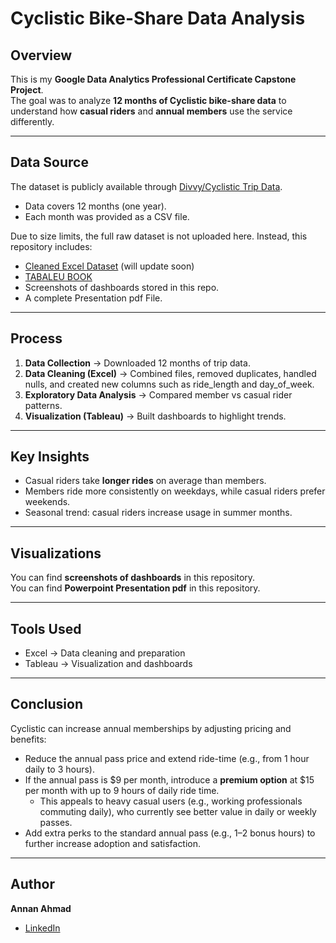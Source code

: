 # Cyclistic Bike-Share Data Analysis

## Overview  
This is my **Google Data Analytics Professional Certificate Capstone Project**.  
The goal was to analyze **12 months of Cyclistic bike-share data** to understand how **casual riders** and **annual members** use the service differently.  

---

## Data Source  
The dataset is publicly available through [Divvy/Cyclistic Trip Data](https://divvy-tripdata.s3.amazonaws.com/index.html).  
- Data covers 12 months (one year).  
- Each month was provided as a CSV file.  

Due to size limits, the full raw dataset is not uploaded here. Instead, this repository includes:  
- [Cleaned Excel Dataset](YOUR_CLOUD_DRIVE_LINK_HERE) (will update soon)
- [TABALEU BOOK](https://public.tableau.com/views/Cyclistic_Analysis_17565662589740/StartTimeComparison?:language=en-US&:sid=&:redirect=auth&:display_count=n&:origin=viz_share_link)  
- Screenshots of dashboards stored in this repo.
- A complete Presentation pdf File.

---

## Process  
1. **Data Collection** → Downloaded 12 months of trip data.  
2. **Data Cleaning (Excel)** → Combined files, removed duplicates, handled nulls, and created new columns such as ride_length and day_of_week.  
3. **Exploratory Data Analysis** → Compared member vs casual rider patterns.  
4. **Visualization (Tableau)** → Built dashboards to highlight trends.  

---

## Key Insights  
- Casual riders take **longer rides** on average than members.  
- Members ride more consistently on weekdays, while casual riders prefer weekends.  
- Seasonal trend: casual riders increase usage in summer months.  

---

## Visualizations  
You can find **screenshots of dashboards** in this repository.  
You can find **Powerpoint Presentation pdf** in this repository.  

---

## Tools Used  
- Excel → Data cleaning and preparation  
- Tableau → Visualization and dashboards  

---

## Conclusion  
Cyclistic can increase annual memberships by adjusting pricing and benefits:  

- Reduce the annual pass price and extend ride-time (e.g., from 1 hour daily to 3 hours).  
- If the annual pass is $9 per month, introduce a **premium option** at $15 per month with up to 9 hours of daily ride time.  
  - This appeals to heavy casual users (e.g., working professionals commuting daily), who currently see better value in daily or weekly passes.  
- Add extra perks to the standard annual pass (e.g., 1–2 bonus hours) to further increase adoption and satisfaction.  

---

## Author  
**Annan Ahmad**  
- [LinkedIn](https://www.linkedin.com/in/annan-ahmad/)  
